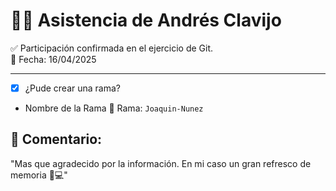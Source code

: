 # 🙋‍♀️ Asistencia de Andrés Clavijo

✅ Participación confirmada en el ejercicio de Git.  
📅 Fecha: 16/04/2025

---

- [X] ¿Pude crear una rama?
- Nombre de la Rama
    📍 Rama: `Joaquin-Nunez`

## 💬 Comentario:

"Mas que agradecido por la información. En mi caso un gran refresco de memoria 🙏💻"